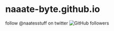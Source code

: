 # naaate-byte.github.io
 follow @naatesstuff on twitter <img alt="GitHub followers" src="https://img.shields.io/github/followers/naaate-byte?style=social">

